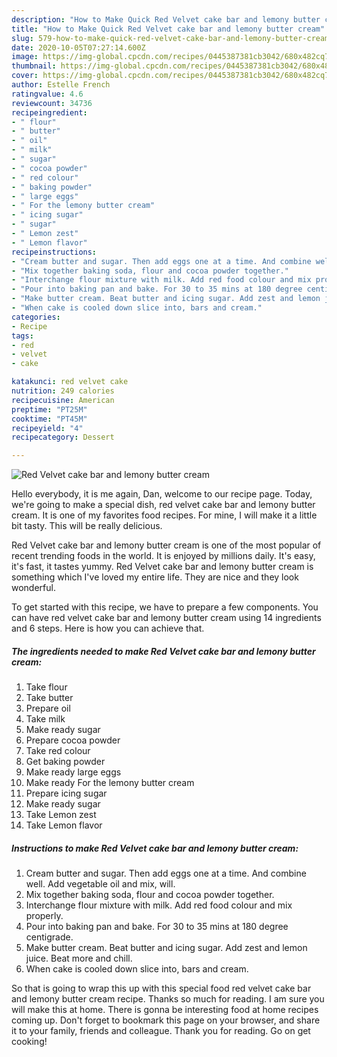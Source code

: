 ```yaml
---
description: "How to Make Quick Red Velvet cake bar and lemony butter cream"
title: "How to Make Quick Red Velvet cake bar and lemony butter cream"
slug: 579-how-to-make-quick-red-velvet-cake-bar-and-lemony-butter-cream
date: 2020-10-05T07:27:14.600Z
image: https://img-global.cpcdn.com/recipes/0445387381cb3042/680x482cq70/red-velvet-cake-bar-and-lemony-butter-cream-recipe-main-photo.jpg
thumbnail: https://img-global.cpcdn.com/recipes/0445387381cb3042/680x482cq70/red-velvet-cake-bar-and-lemony-butter-cream-recipe-main-photo.jpg
cover: https://img-global.cpcdn.com/recipes/0445387381cb3042/680x482cq70/red-velvet-cake-bar-and-lemony-butter-cream-recipe-main-photo.jpg
author: Estelle French
ratingvalue: 4.6
reviewcount: 34736
recipeingredient:
- " flour"
- " butter"
- " oil"
- " milk"
- " sugar"
- " cocoa powder"
- " red colour"
- " baking powder"
- " large eggs"
- " For the lemony butter cream"
- " icing sugar"
- " sugar"
- " Lemon zest"
- " Lemon flavor"
recipeinstructions:
- "Cream butter and sugar. Then add eggs one at a time. And combine well. Add vegetable oil and mix, will."
- "Mix together baking soda, flour and cocoa powder together."
- "Interchange flour mixture with milk. Add red food colour and mix properly."
- "Pour into baking pan and bake. For 30 to 35 mins at 180 degree centigrade."
- "Make butter cream. Beat butter and icing sugar. Add zest and lemon juice. Beat more and chill."
- "When cake is cooled down slice into, bars and cream."
categories:
- Recipe
tags:
- red
- velvet
- cake

katakunci: red velvet cake 
nutrition: 249 calories
recipecuisine: American
preptime: "PT25M"
cooktime: "PT45M"
recipeyield: "4"
recipecategory: Dessert

---
```



![Red Velvet cake bar and lemony butter cream](https://img-global.cpcdn.com/recipes/0445387381cb3042/680x482cq70/red-velvet-cake-bar-and-lemony-butter-cream-recipe-main-photo.jpg)

Hello everybody, it is me again, Dan, welcome to our recipe page. Today, we're going to make a special dish, red velvet cake bar and lemony butter cream. It is one of my favorites food recipes. For mine, I will make it a little bit tasty. This will be really delicious.

Red Velvet cake bar and lemony butter cream is one of the most popular of recent trending foods in the world. It is enjoyed by millions daily. It's easy, it's fast, it tastes yummy. Red Velvet cake bar and lemony butter cream is something which I've loved my entire life. They are nice and they look wonderful.




To get started with this recipe, we have to prepare a few components. You can have red velvet cake bar and lemony butter cream using 14 ingredients and 6 steps. Here is how you can achieve that.

<!--inarticleads1-->

##### The ingredients needed to make Red Velvet cake bar and lemony butter cream:

1. Take  flour
1. Take  butter
1. Prepare  oil
1. Take  milk
1. Make ready  sugar
1. Prepare  cocoa powder
1. Take  red colour
1. Get  baking powder
1. Make ready  large eggs
1. Make ready  For the lemony butter cream
1. Prepare  icing sugar
1. Make ready  sugar
1. Take  Lemon zest
1. Take  Lemon flavor




<!--inarticleads2-->

##### Instructions to make Red Velvet cake bar and lemony butter cream:

1. Cream butter and sugar. Then add eggs one at a time. And combine well. Add vegetable oil and mix, will.
1. Mix together baking soda, flour and cocoa powder together.
1. Interchange flour mixture with milk. Add red food colour and mix properly.
1. Pour into baking pan and bake. For 30 to 35 mins at 180 degree centigrade.
1. Make butter cream. Beat butter and icing sugar. Add zest and lemon juice. Beat more and chill.
1. When cake is cooled down slice into, bars and cream.




So that is going to wrap this up with this special food red velvet cake bar and lemony butter cream recipe. Thanks so much for reading. I am sure you will make this at home. There is gonna be interesting food at home recipes coming up. Don't forget to bookmark this page on your browser, and share it to your family, friends and colleague. Thank you for reading. Go on get cooking!
